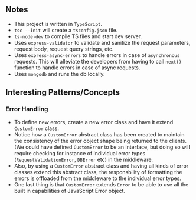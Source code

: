 ## Notes

- This project is written in `TypeScript`.
- `tsc --init` will create a `tsconfig.json` file.
- `ts-node-dev` to compile TS files and start dev server.
- Uses `express-validator` to validate and sanitize the request parameters, request body, request query strings, etc.
- Uses `express-async-errors` to handle errors in case of `asynchronous` requests. This will alleviate the developers from having to call `next()` function to handle errors in case of async requests.
- Uses `mongodb` and runs the db locally.

## Interesting Patterns/Concepts

### Error Handling

- To define new errors, create a new error class and have it extend `CustomError` class.
- Notice how a `CustomError` abstract class has been created to maintain the consistency of the error object shape being returned to the clients. (We could have defined `CustomError` to be an interface, but doing so will require checking for instance of individual error types (`RequestValidationError`, `DBError` etc) in the middleware.
- Also, by using a `CustomError` abstract class and having all kinds of error classes extend this abstract class, the responsbility of formatting the errors is offloaded from the middleware to the individual error types.
- One last thing is that `CustomError` extends `Error` to be able to use all the built in capabilities of JavaScript Error object.
